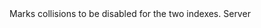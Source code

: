 <function name="DisableCollisions" parent="IPhysicsCollisionSet" type="classfunc">
	<description>
		Marks collisions to be disabled for the two indexes.
	</description>
	<realm>Server</realm>
	<args>
		<arg name="index2" type="number"></arg>
		<arg name="index1" type="number"></arg>
	</args>
	<rets>
	</rets>
</function>